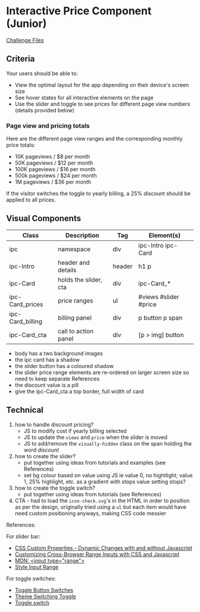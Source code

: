 # Interactive Price Component (Junior)

[Challenge Files](https://www.frontendmentor.io/challenges/interactive-pricing-component-t0m8PIyY8)

## Criteria

Your users should be able to:

- View the optimal layout for the app depending on their device's screen size
- See hover states for all interactive elements on the page
- Use the slider and toggle to see prices for different page view numbers
  (details provided below)

### Page view and pricing totals

Here are the different page view ranges and the corresponding monthly price
totals:

- 10K pageviews / $8 per month
- 50K pageviews / $12 per month
- 100K pageviews / $16 per month
- 500k pageviews / $24 per month
- 1M pageviews / $36 per month

If the visitor switches the toggle to yearly billing, a 25% discount should be
applied to all prices.

## Visual Components

| Class            | Description           | Tag    | Element(s)            |
| ---------------- | --------------------- | ------ | --------------------- |
| ipc              | namespace             | div    | ipc-Intro ipc-Card    |
| ipc-Intro        | header and details    | header | h1 p                  |
| ipc-Card         | holds the slider, cta | div    | ipc-Card\_\*          |
| ipc-Card_prices  | price ranges          | ul     | #views #slider #price |
| ipc-Card_billing | billing panel         | div    | p button p span       |
| ipc-Card_cta     | call to action panel  | div    | [p > img] button      |

- body has a two background images
- the ipc card has a shadow
- the slider button has a coloured shadow
- the slider price range elements are re-ordered on larger screen size so need
  to keep separate References
- the discount value is a pill
- give the ipc-Card_cta a top border, full width of card

## Technical

1. how to handle discount pricing?
   - JS to modify cost if yearly billing selected
   - JS to update the `views` and `price` when the slider is moved
   - JS to add/remove the `visually-hidden` class on the span holding the word
     _discount_
1. how to create the slider?
   - put together using ideas from tutorials and examples (see References)
   - set bg colour based on value using JS ie value 0, no hightlight; value 1,
     25% highlight, etc. as a gradient with stops value setting stops?
1. how to create the toggle switch?
   - put together using ideas from tutorials (see References)
1. CTA - had to load the `icon-check.svg`'s in the HTML in order to position as
   per the design, originally tried using a `ul` but each item would have need
   custom positioning anyways, making CSS code messier

References:

For slider bar:

- [CSS Custom Properties - Dynamic Changes with and without Javascript](https://vanseodesign.com/css/custom-properties-and-javascript/)
- [Customizing Cross-Browser Range Inputs with CSS and Javascript](https://css-tricks.com/custom-interactive-range-inputs/)
- [MDN: \<input type="range"\>](https://developer.mozilla.org/en-US/docs/Web/HTML/Element/input/range)
- [Style Input Range](https://www.cssportal.com/style-input-range/)

For toggle switches:

- [Toggle Button Switches](https://heydon.github.io/inclusive-components-demos/toggle-buttons/switches.html)
- [Theme Switching Toggle](https://codepen.io/SaraSoueidan/pen/jpBbrq)
- [Toggle switch](https://piccalil.li/tutorial/solution-002-toggle-switch)
